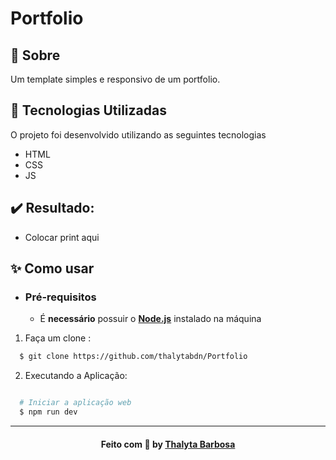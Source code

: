 # Portfolio

<a id="sobre"></a>

## 📝 Sobre

Um template simples e responsivo de um portfolio.

<a id="tecnologias-utilizadas"></a>

## :rocket: Tecnologias Utilizadas

O projeto foi desenvolvido utilizando as seguintes tecnologias

- HTML
- CSS
- JS

## :heavy_check_mark: Resultado:

- Colocar print aqui 

<a id="como-usar"></a>

## ✨ Como usar

- ### **Pré-requisitos**

  - É **necessário** possuir o **[Node.js](https://nodejs.org/en/)** instalado na máquina

1. Faça um clone :

```sh
  $ git clone https://github.com/thalytabdn/Portfolio
```

2. Executando a Aplicação:

```sh

  # Iniciar a aplicação web 
  $ npm run dev

 ```
  ---
  
<h4 align="center">
    Feito com 💓 by <a href="https://www.linkedin.com/in/thalytabdn/" target="_blank">Thalyta Barbosa</a>
</h4>
